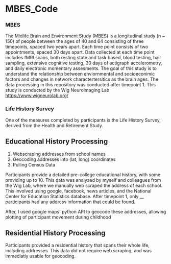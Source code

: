 # MBES_Code
### MBES
The Midlife Brain and Environment Study (MBES) is a longitudinal study (n ~ 150)  of people between the ages of 40 and 64 consisting of three timepoints, spaced two years apart. Each time point consists of two appointments, spaced 30 days apart. Data collected at each time point includes fMRI scans, both resting state and task based, blood testing, hair sampling, extensive cognitive testing, 30 days of actigraph accelerometry, and daily electronic momentary assesments. The goal of this study is to understand the relationship between enviornmental and socioeconimic factors and changes in network charactertersitics as the brain ages. The data processing in this repository was conducted after timepoint 1. This study is conducted by the Wig Neuroimaging Lab https://www.wigneurolab.org/
### Life History Survey 
One of the measures completed by participants is the Life History Survey, derived from the Health and Retirement Study. 
## Educational History Processing
1. Webscraping addresses from school names
2. Geocoding addresses into (lat, long) coordinates
3. Pulling Census Data 

Participants provide a detailed pre-college educational history, with some providing up to 10. This data was analyzed by myself and colleagues from the Wig Lab, where we manually web scraped the address of each school. This involved using google, facebook, news articles, and the National Center for Education Statistics database. After timepoint 1, only __ participants had any address information that could be found.  

After, I used google maps' python API to geocode these addresses, allowing plotting of participant movement during childhood 
## Residential History Processing
Participants provided a residential history that spans their whole life, including addresses. This data did not require web scraping, and was immediatly usable for geocoding.  
